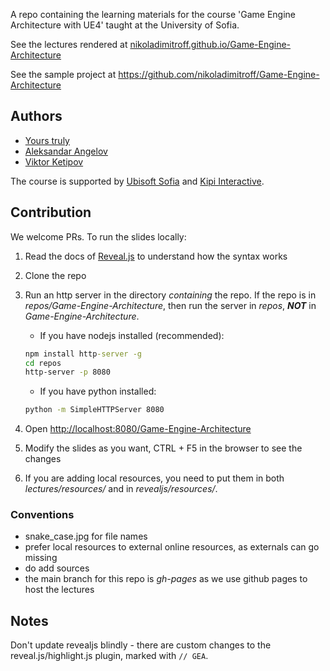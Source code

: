 A repo containing the learning materials for the course
'Game Engine Architecture with UE4' taught at the University of Sofia.

See the lectures rendered at
[nikoladimitroff.github.io/Game-Engine-Architecture](http://nikoladimitroff.github.io/Game-Engine-Architecture)

See the sample project at
https://github.com/nikoladimitroff/Game-Engine-Architecture


## Authors

* [Yours truly](https://github.com/nikoladimitroff)
* [Aleksandar Angelov](https://github.com/Alekssasho)
* [Viktor Ketipov](https://github.com/k1p1)

The course is supported by [Ubisoft Sofia](https://ubisoft.com) and [Kipi Interactive](http://www.kipiinteractive.com/).

## Contribution

We welcome PRs. To run the slides locally:

1. Read the docs of [Reveal.js](https://revealjs.com/#/) to understand how the syntax works
1. Clone the repo
1. Run an http server in the directory *containing* the repo. If the repo is in *repos/Game-Engine-Architecture*, then run the server in *repos*, ***NOT*** in *Game-Engine-Architecture*.

    - If you have nodejs installed (recommended):

    ```cmd
    npm install http-server -g
    cd repos
    http-server -p 8080
    ```

    - If you have python installed:

    ```cmd
    python -m SimpleHTTPServer 8080
    ```

1. Open [http://localhost:8080/Game-Engine-Architecture](http://localhost:8080/Game-Engine-Architecture)
1. Modify the slides as you want, CTRL + F5 in the browser to see the changes
1. If you are adding local resources, you need to put them in both *lectures/resources/<yourdir>* and in *revealjs/resources/<yourdir>*.

### Conventions

* snake_case.jpg for file names
* prefer local resources to external online resources, as externals can go missing
* do add sources
* the main branch for this repo is *gh-pages* as we use github pages
to host the lectures

## Notes

Don't update revealjs blindly - there are custom changes to the reveal.js/highlight.js plugin, marked with `// GEA`.
